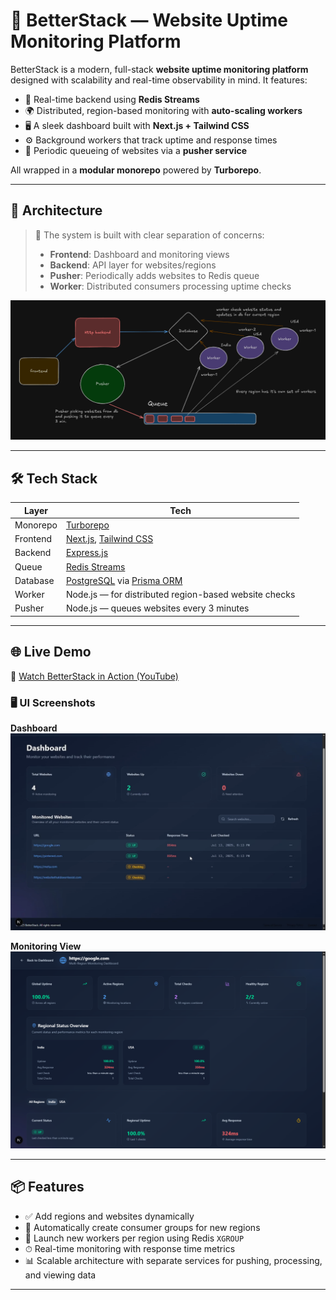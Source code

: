 # 🧠 BetterStack — Website Uptime Monitoring Platform

BetterStack is a modern, full-stack **website uptime monitoring platform** designed with scalability and real-time observability in mind. It features:

- 🔄 Real-time backend using **Redis Streams**
- 🌍 Distributed, region-based monitoring with **auto-scaling workers**
- 🖥️ A sleek dashboard built with **Next.js + Tailwind CSS**
- ⚙️ Background workers that track uptime and response times
- 📡 Periodic queueing of websites via a **pusher service**

All wrapped in a **modular monorepo** powered by **Turborepo**.

---

## 🧱 Architecture

> 📌 The system is built with clear separation of concerns:
> - **Frontend**: Dashboard and monitoring views
> - **Backend**: API layer for websites/regions
> - **Pusher**: Periodically adds websites to Redis queue
> - **Worker**: Distributed consumers processing uptime checks

![Architecture Diagram](./images/architecture.png)

---

## 🛠 Tech Stack

| Layer        | Tech                            |
|--------------|----------------------------------|
| Monorepo     | [Turborepo](https://turbo.build/repo) |
| Frontend     | [Next.js](https://nextjs.org/), [Tailwind CSS](https://tailwindcss.com/) |
| Backend      | [Express.js](https://expressjs.com/) |
| Queue        | [Redis Streams](https://redis.io/docs/latest/develop/data-types/streams/) |
| Database     | [PostgreSQL](https://www.postgresql.org/) via [Prisma ORM](https://www.prisma.io/) |
| Worker       | Node.js — for distributed region-based website checks |
| Pusher       | Node.js — queues websites every 3 minutes |

---

## 🌐 Live Demo

🔗 [Watch BetterStack in Action (YouTube)](https://youtu.be/JWTCZyGvBXk?si=iMx9BN-GK4S1mFKZ)

### 🖥 UI Screenshots

**Dashboard**
![Dashboard Page](./images/dashboard.png)

**Monitoring View**
![Monitor Page](./images/monitor-page.png)

---

## 📦 Features

- ✅ Add regions and websites dynamically
- 🔄 Automatically create consumer groups for new regions
- 🚀 Launch new workers per region using Redis `XGROUP`
- ⏱ Real-time monitoring with response time metrics
- 📊 Scalable architecture with separate services for pushing, processing, and viewing data

---